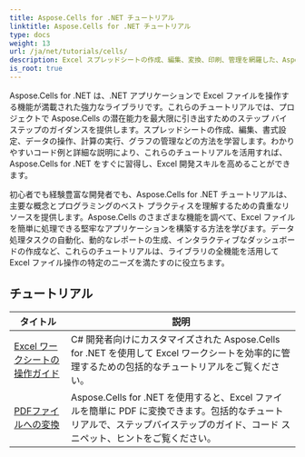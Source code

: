 ```yaml
---
title: Aspose.Cells for .NET チュートリアル
linktitle: Aspose.Cells for .NET チュートリアル
type: docs
weight: 13
url: /ja/net/tutorials/cells/
description: Excel スプレッドシートの作成、編集、変換、印刷、管理を網羅した、Aspose.Cells for .NET の詳細なチュートリアルとコード スニペットを紹介します。
is_root: true
---
```


Aspose.Cells for .NET は、.NET アプリケーションで Excel ファイルを操作する機能が満載された強力なライブラリです。これらのチュートリアルでは、プロジェクトで Aspose.Cells の潜在能力を最大限に引き出すためのステップ バイ ステップのガイダンスを提供します。スプレッドシートの作成、編集、書式設定、データの操作、計算の実行、グラフの管理などの方法を学習します。わかりやすいコード例と詳細な説明により、これらのチュートリアルを活用すれば、Aspose.Cells for .NET をすぐに習得し、Excel 開発スキルを高めることができます。

初心者でも経験豊富な開発者でも、Aspose.Cells for .NET チュートリアルは、主要な概念とプログラミングのベスト プラクティスを理解するための貴重なリソースを提供します。Aspose.Cells のさまざまな機能を調べて、Excel ファイルを簡単に処理できる堅牢なアプリケーションを構築する方法を学びます。データ処理タスクの自動化、動的なレポートの生成、インタラクティブなダッシュボードの作成など、これらのチュートリアルは、ライブラリの全機能を活用して Excel ファイル操作の特定のニーズを満たすのに役立ちます。

## チュートリアル
| タイトル | 説明 |
| --- | --- |
| [Excel ワークシートの操作ガイド](./guide-to-working-with-excel-worksheets/) | C# 開発者向けにカスタマイズされた Aspose.Cells for .NET を使用して Excel ワークシートを効率的に管理するための包括的なチュートリアルをご覧ください。 |
| [PDFファイルへの変換](./conversion-to-pdf-file/) | Aspose.Cells for .NET を使用すると、Excel ファイルを簡単に PDF に変換できます。包括的なチュートリアルで、ステップバイステップのガイド、コード スニペット、ヒントをご覧ください。 |